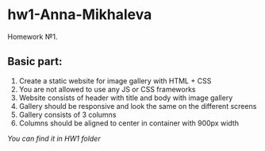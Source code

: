 # hw1-Anna-Mikhaleva
Homework №1.

## Basic part:
1. Create a static website for image gallery with HTML + CSS
1. You are not allowed to use any JS or CSS frameworks
1. Website consists of header with title and body with image gallery
1. Gallery should be responsive and look the same on the different screens
1. Gallery consists of 3 columns
1. Columns should be aligned to center in container with 900px width

_You can find it in HW1 folder_
